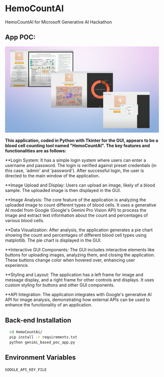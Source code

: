 # HemoCountAI
HemoCountAI for Microsoft Generative AI Hackathon

## App POC:
![image](https://github.com/Danielpeter-99/HemoCountAI/blob/main/App-UI.png)

**This application, coded in Python with Tkinter for the GUI, appears to be a blood cell counting tool named "HemoCountAI". The key features and functionalities are as follows:**

**Login System: It has a simple login system where users can enter a username and password. The login is verified against preset credentials (in this case, 'admin' and 'password'). After successful login, the user is directed to the main window of the application.

**Image Upload and Display: Users can upload an image, likely of a blood sample. The uploaded image is then displayed in the GUI.

**Image Analysis: The core feature of the application is analyzing the uploaded image to count different types of blood cells. It uses a generative AI model from Google (Google's Gemini Pro Vision API) to process the image and extract text information about the count and percentages of various blood cells.

**Data Visualization: After analysis, the application generates a pie chart showing the count and percentages of different blood cell types using matplotlib. The pie chart is displayed in the GUI.

**Interactive GUI Components: The GUI includes interactive elements like buttons for uploading images, analyzing them, and closing the application. These buttons change color when hovered over, enhancing user experience.

**Styling and Layout: The application has a left frame for image and message display, and a right frame for other controls and displays. It uses custom styling for buttons and other GUI components.

**API Integration: The application integrates with Google's generative AI API for image analysis, demonstrating how external APIs can be used to enhance the functionality of an application.

## Back-end Installation

```bash 
  cd HemoCountAi/
  pip install -r requirements.txt
  python genimi_based_poc_app.py
```

## Environment Variables

`GOOGLE_API_KEY_FILE`
